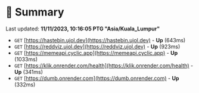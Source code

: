 # 📖 Summary
Last updated: **11/11/2023, 10:16:05 PTG "Asia/Kuala_Lumpur"**

- `GET` [https://hastebin.ujol.dev](https://hastebin.ujol.dev) - **Up** (643ms)
- `GET` [https://reddviz.ujol.dev](https://reddviz.ujol.dev) - **Up** (923ms)
- `GET` [https://memeapi.cyclic.app](https://memeapi.cyclic.app) - **Up** (1033ms)
- `GET` [https://klik.onrender.com/health](https://klik.onrender.com/health) - **Up** (341ms)
- `GET` [https://dumb.onrender.com](https://dumb.onrender.com) - **Up** (332ms)
